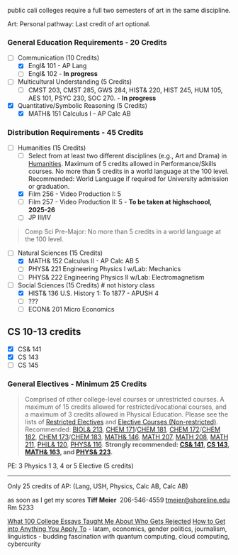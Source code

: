 public cali colleges require a full two semesters of art in the same discipline.

Art: Personal pathway: Last credit of art optional.
### General Education Requirements - 20 Credits
- [ ] Communication (10 Credits)
	- [x] Engl& 101 - AP Lang
	- [ ] Engl& 102 - **In progress**
- [ ] Multicultural Understanding (5 Credits)
	- [ ] CMST 203, CMST 285, GWS 284, HIST& 220, HIST 245, HUM 105, AES 101, PSYC 230, SOC 270. - **In progress**
- [x] Quantitative/Symbolic Reasoning (5 Credits)
	- [x] MATH& 151 Calculus I  - AP Calc AB
### Distribution Requirements - 45 Credits
- [ ] Humanities (15 Credits)
	- [ ] Select from at least two different disciplines (e.g., Art and Drama) in [Humanities](https://catalog.shoreline.edu/preview_program.php?catoid=9&poid=2415). Maximum of 5 credits allowed in Performance/Skills courses. No more than 5 credits in a world language at the 100 level. Recommended: World Language if required for University admission or graduation.
	- [x] Film 256 - Video Production I: 5
	- [ ] Film 257 - Video Production II: 5  - **To be taken at highschoool, 2025-26**
	- [ ] JP III/IV
> Comp Sci Pre-Major: No more than 5 credits in a world language at the 100 level.
- [ ] Natural Sciences (15 Credits)
	- [x] MATH& 152 Calculus II  - AP Calc AB 5
	- [ ] PHYS& 221 Engineering Physics I w/Lab: Mechanics
	- [ ] PHYS& 222 Engineering Physics II w/Lab: Electromagnetism 
- [ ] Social Sciences (15 Credits) # not history class
	- [x] HIST& 136 U.S. History 1: To 1877  - APUSH 4
	- [ ] ???
	- [ ] ECON& 201 Micro Economics
## CS 10-13 credits
- [x] CS& 141
- [x] CS 143
- [ ] CS 145
### General Electives - Minimum 25 Credits
> Comprised of other college-level courses or unrestricted courses. A maximum of 15 credits allowed for restricted/vocational courses, and a maximum of 3 credits allowed in Physical Education. Please see the lists of [Restricted Electives](https://catalog.shoreline.edu/preview_program.php?catoid=9&poid=2419) and [Elective Courses (Non-restricted)](https://catalog.shoreline.edu/preview_program.php?catoid=9&poid=2418). Recommended: [BIOL& 213](https://catalog.shoreline.edu/preview_course_nopop.php?catoid=9&coid=18375), [CHEM 171](https://catalog.shoreline.edu/preview_course_nopop.php?catoid=9&coid=18457)/[CHEM 181](https://catalog.shoreline.edu/preview_course_nopop.php?catoid=9&coid=18460), [CHEM 172](https://catalog.shoreline.edu/preview_course_nopop.php?catoid=9&coid=18458)/[CHEM 182](https://catalog.shoreline.edu/preview_course_nopop.php?catoid=9&coid=18461), [CHEM 173](https://catalog.shoreline.edu/preview_course_nopop.php?catoid=9&coid=18459)/[CHEM 183](https://catalog.shoreline.edu/preview_course_nopop.php?catoid=9&coid=18462), [MATH& 146](https://catalog.shoreline.edu/preview_course_nopop.php?catoid=9&coid=19060), [MATH 207](https://catalog.shoreline.edu/preview_course_nopop.php?catoid=9&coid=19065), [MATH 208](https://catalog.shoreline.edu/preview_course_nopop.php?catoid=9&coid=19066), [MATH 211](https://catalog.shoreline.edu/preview_course_nopop.php?catoid=9&coid=19067), [PHIL& 120](https://catalog.shoreline.edu/preview_course_nopop.php?catoid=9&coid=19353), [PHYS& 116](https://catalog.shoreline.edu/preview_course_nopop.php?catoid=9&coid=19402). **Strongly recommended: [CS& 141](https://catalog.shoreline.edu/preview_course_nopop.php?catoid=9&coid=18542), [CS 143](https://catalog.shoreline.edu/preview_course_nopop.php?catoid=9&coid=18543), [MATH& 163](https://catalog.shoreline.edu/preview_course_nopop.php?catoid=9&coid=19064), and [PHYS& 223](https://catalog.shoreline.edu/preview_course_nopop.php?catoid=9&coid=19405).**


PE: 3
Physics 1 	3, 4 or 5 	Elective (5 credits)

---

Only 25 credits of AP: (Lang, USH, Physics, Calc AB, Calc AB)

as soon as I get my scores **Tiff Meier**  206-546-4559 [tmeier@shoreline.edu](mailto:tmeier@shoreline.edu) Rm 5233

[What 100 College Essays Taught Me About Who Gets Rejected](https://youtu.be/i38hpvPp62I)
[How to Get into Anything You Apply To](https://youtu.be/lPVFfw_buts) - latam, economics, gender politics, journalism, linguistics - budding fascination with quantum computing, cloud computing, cybercurity
